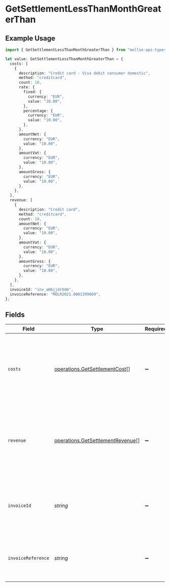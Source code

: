 # GetSettlementLessThanMonthGreaterThan

## Example Usage

```typescript
import { GetSettlementLessThanMonthGreaterThan } from "mollie-api-typescript/models/operations";

let value: GetSettlementLessThanMonthGreaterThan = {
  costs: [
    {
      description: "Credit card - Visa debit consumer domestic",
      method: "creditcard",
      count: 10,
      rate: {
        fixed: {
          currency: "EUR",
          value: "10.00",
        },
        percentage: {
          currency: "EUR",
          value: "10.00",
        },
      },
      amountNet: {
        currency: "EUR",
        value: "10.00",
      },
      amountVat: {
        currency: "EUR",
        value: "10.00",
      },
      amountGross: {
        currency: "EUR",
        value: "10.00",
      },
    },
  ],
  revenue: [
    {
      description: "Credit card",
      method: "creditcard",
      count: 10,
      amountNet: {
        currency: "EUR",
        value: "10.00",
      },
      amountVat: {
        currency: "EUR",
        value: "10.00",
      },
      amountGross: {
        currency: "EUR",
        value: "10.00",
      },
    },
  ],
  invoiceId: "inv_aHbjjdrUdm",
  invoiceReference: "MOLR2021.0001399669",
};
```

## Fields

| Field                                                                                                | Type                                                                                                 | Required                                                                                             | Description                                                                                          | Example                                                                                              |
| ---------------------------------------------------------------------------------------------------- | ---------------------------------------------------------------------------------------------------- | ---------------------------------------------------------------------------------------------------- | ---------------------------------------------------------------------------------------------------- | ---------------------------------------------------------------------------------------------------- |
| `costs`                                                                                              | [operations.GetSettlementCost](../../models/operations/getsettlementcost.md)[]                       | :heavy_minus_sign:                                                                                   | An array of cost objects, describing the fees withheld for each payment method during this period.   |                                                                                                      |
| `revenue`                                                                                            | [operations.GetSettlementRevenue](../../models/operations/getsettlementrevenue.md)[]                 | :heavy_minus_sign:                                                                                   | An array of revenue objects containing the total revenue for each payment method during this period. |                                                                                                      |
| `invoiceId`                                                                                          | *string*                                                                                             | :heavy_minus_sign:                                                                                   | The ID of the invoice created for this period, if the invoice has been created already.              | inv_aHbjjdrUdm                                                                                       |
| `invoiceReference`                                                                                   | *string*                                                                                             | :heavy_minus_sign:                                                                                   | The invoice reference, if the invoice has been created already.                                      | MOLR2021.0001399669                                                                                  |
